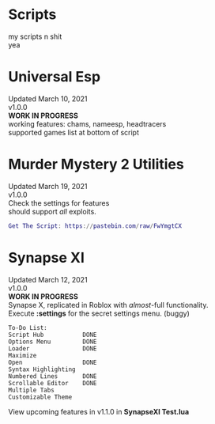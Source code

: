 # Scripts  
my scripts n shit  
yea  
  
# Universal Esp  
Updated March 10, 2021  
v1.0.0  
**WORK IN PROGRESS**  
working features: chams, nameesp, headtracers  
supported games list at bottom of script  
  
# Murder Mystery 2 Utilities  
Updated March 19, 2021  
v1.0.0  
Check the settings for features  
should support *all* exploits.  
```lua
Get The Script: https://pastebin.com/raw/FwYmgtCX
```   
  
# Synapse XI  
Updated March 12, 2021  
v1.0.0   
**WORK IN PROGRESS**  
Synapse X, replicated in Roblox with *almost*-full functionality.  
Execute **:settings** for the secret settings menu. (buggy)  
```
To-Do List:
Script Hub           DONE
Options Menu         DONE
Loader               DONE
Maximize             
Open                 DONE
Syntax Highlighting  
Numbered Lines       DONE
Scrollable Editor    DONE
Multiple Tabs        
Customizable Theme   
```  
View upcoming features in v1.1.0 in **SynapseXI Test.lua**  
